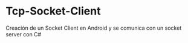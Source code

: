 # Tcp-Socket-Client
Creación de un Socket Client en Android y se comunica con un socket server con C#
